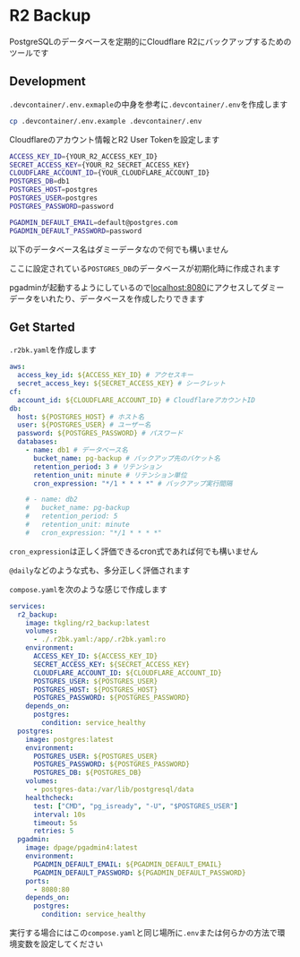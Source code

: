 # R2 Backup

PostgreSQLのデータベースを定期的にCloudflare R2にバックアップするためのツールです

## Development

`.devcontainer/.env.exmaple`の中身を参考に`.devcontainer/.env`を作成します

```zsh
cp .devcontainer/.env.example .devcontainer/.env
```

Cloudflareのアカウント情報とR2 User Tokenを設定します

```zsh
ACCESS_KEY_ID={YOUR_R2_ACCESS_KEY_ID}
SECRET_ACCESS_KEY={YOUR_R2_SECRET_ACCESS_KEY}
CLOUDFLARE_ACCOUNT_ID={YOUR_CLOUDFLARE_ACCOUNT_ID}
POSTGRES_DB=db1
POSTGRES_HOST=postgres
POSTGRES_USER=postgres
POSTGRES_PASSWORD=password

PGADMIN_DEFAULT_EMAIL=default@postgres.com
PGADMIN_DEFAULT_PASSWORD=password
```

以下のデータベース名はダミーデータなので何でも構いません

ここに設定されている`POSTGRES_DB`のデータベースが初期化時に作成されます

pgadminが起動するようにしているので[localhost:8080](http://localhost:8080)にアクセスしてダミーデータをいれたり、データベースを作成したりできます

## Get Started

`.r2bk.yaml`を作成します

```yaml
aws:
  access_key_id: ${ACCESS_KEY_ID} # アクセスキー
  secret_access_key: ${SECRET_ACCESS_KEY} # シークレット
cf:
  account_id: ${CLOUDFLARE_ACCOUNT_ID} # CloudflareアカウントID
db:
  host: ${POSTGRES_HOST} # ホスト名
  user: ${POSTGRES_USER} # ユーザー名
  password: ${POSTGRES_PASSWORD} # パスワード
  databases:
    - name: db1 # データベース名
      bucket_name: pg-backup # バックアップ先のバケット名
      retention_period: 3 # リテンション
      retention_unit: minute # リテンション単位
      cron_expression: "*/1 * * * *" # バックアップ実行間隔

    # - name: db2
    #   bucket_name: pg-backup
    #   retention_period: 5
    #   retention_unit: minute
    #   cron_expression: "*/1 * * * *"
```

`cron_expression`は正しく評価できるcron式であれば何でも構いません

`@daily`などのような式も、多分正しく評価されます

`compose.yaml`を次のような感じで作成します

```yaml
services:
  r2_backup:
    image: tkgling/r2_backup:latest
    volumes:
      - ./.r2bk.yaml:/app/.r2bk.yaml:ro
    environment:
      ACCESS_KEY_ID: ${ACCESS_KEY_ID}
      SECRET_ACCESS_KEY: ${SECRET_ACCESS_KEY}
      CLOUDFLARE_ACCOUNT_ID: ${CLOUDFLARE_ACCOUNT_ID}
      POSTGRES_USER: ${POSTGRES_USER}
      POSTGRES_HOST: ${POSTGRES_HOST}
      POSTGRES_PASSWORD: ${POSTGRES_PASSWORD}
    depends_on:
      postgres:
        condition: service_healthy
  postgres:
    image: postgres:latest
    environment:
      POSTGRES_USER: ${POSTGRES_USER}
      POSTGRES_PASSWORD: ${POSTGRES_PASSWORD}
      POSTGRES_DB: ${POSTGRES_DB}
    volumes:
      - postgres-data:/var/lib/postgresql/data
    healthcheck:
      test: ["CMD", "pg_isready", "-U", "$POSTGRES_USER"]
      interval: 10s
      timeout: 5s
      retries: 5
  pgadmin:
    image: dpage/pgadmin4:latest
    environment:
      PGADMIN_DEFAULT_EMAIL: ${PGADMIN_DEFAULT_EMAIL}
      PGADMIN_DEFAULT_PASSWORD: ${PGADMIN_DEFAULT_PASSWORD}
    ports:
      - 8080:80
    depends_on:
      postgres:
        condition: service_healthy
```

実行する場合にはこの`compose.yaml`と同じ場所に`.env`または何らかの方法で環境変数を設定してください
